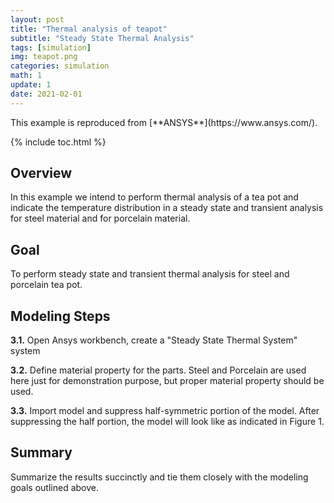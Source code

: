 ```yaml
---
layout: post
title: "Thermal analysis of teapot"
subtitle: "Steady State Thermal Analysis"
tags: [simulation]
img: teapot.png
categories: simulation
math: 1
update: 1
date: 2021-02-01
---
```

<div class="alert alert-success" role="alert" markdown="1">
This example is reproduced from [**ANSYS**](https://www.ansys.com/).
</div>

{% include toc.html %}

## Overview
In this example we intend to perform thermal analysis of a tea pot and indicate the temperature distribution in a steady state and transient analysis for steel material and for porcelain material.

## Goal
To perform steady state and transient thermal analysis for steel and porcelain tea pot.

## Modeling Steps
**3.1.** Open Ansys workbench, create a "Steady State Thermal System" system

**3.2.** Define material property for the parts. Steel and Porcelain are used here just for demonstration purpose, but proper material property should be used.

**3.3.** Import model and suppress half-symmetric portion of the model. After suppressing the half portion, the model will look like as indicated in Figure 1.


## Summary
Summarize the results succinctly and tie them closely with the modeling goals outlined above.